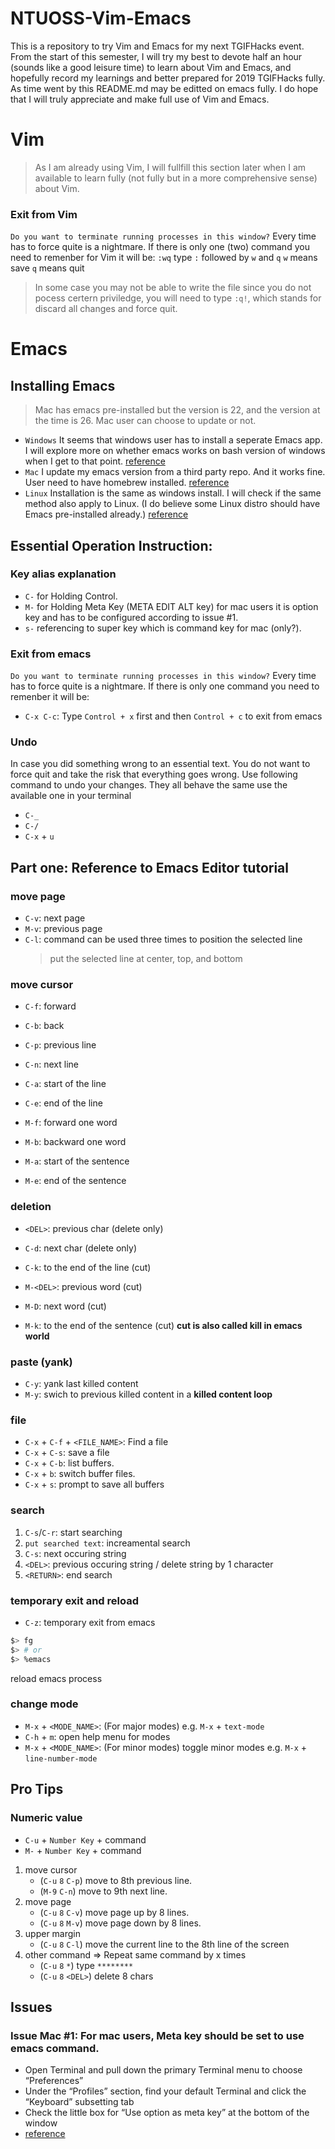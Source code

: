 # NTUOSS-Vim-Emacs

This is a repository to try Vim and Emacs for my next TGIFHacks event.
From the start of this semester, I will try my best to devote half an hour (sounds like a good leisure time) to learn about Vim and Emacs, and hopefully record my learnings and better prepared for 2019 TGIFHacks fully.
As time went by this README.md may be editted on emacs fully. I do hope that I will truly appreciate and make full use of Vim and Emacs.

# Vim

> As I am already using Vim, I will fullfill this section later when I am available to learn fully (not fully but in a more comprehensive sense) about Vim.

### Exit from Vim

`Do you want to terminate running processes in this window?`
Every time has to force quite is a nightmare.
If there is only one (two) command you need to remenber for Vim it will be:
`:wq` type `:` followed by `w` and `q`
`w` means save
`q` means quit

> In some case you may not be able to write the file since you do not pocess certern priviledge, you will need to type `:q!`, which stands for discard all changes and force quit.

# Emacs

## Installing Emacs

> Mac has emacs pre-installed but the version is 22, and the version at the time is 26. Mac user can choose to update or not.

- `Windows` It seems that windows user has to install a seperate Emacs app. I will explore more on whether emacs works on bash version of windows when I get to that point. [reference](http://gnu.c3sl.ufpr.br/ftp/emacs/)
- `Mac` I update my emacs version from a third party repo. And it works fine. User need to have homebrew installed. [reference](https://github.com/railwaycat/homebrew-emacsmacport)
- `Linux` Installation is the same as windows install. I will check if the same method also apply to Linux. (I do believe some Linux distro should have Emacs pre-installed already.) [reference](http://gnu.c3sl.ufpr.br/ftp/emacs/)

## Essential Operation Instruction:

### Key alias explanation

- `C-` for Holding Control.
- `M-` for Holding Meta Key (META EDIT ALT key) for mac users it is option key and has to be configured according to issue #1.
- `s-` referencing to super key which is command key for mac (only?).

### Exit from emacs

`Do you want to terminate running processes in this window?`
Every time has to force quite is a nightmare.
If there is only one command you need to remenber it will be:

- `C-x C-c`: Type `Control + x` first and then `Control + c` to exit from emacs

### Undo

In case you did something wrong to an essential text. You do not want to force quit and take the risk that everything goes wrong.
Use following command to undo your changes.
They all behave the same use the available one in your terminal

- `C-_`
- `C-/`
- `C-x` + `u`

## Part one: Reference to Emacs Editor tutorial

### move page

- `C-v`: next page
- `M-v`: previous page
- `C-l`: command can be used three times to position the selected line
  > put the selected line at center, top, and bottom

### move cursor

- `C-f`: forward
- `C-b`: back
- `C-p`: previous line
- `C-n`: next line
- `C-a`: start of the line
- `C-e`: end of the line

- `M-f`: forward one word
- `M-b`: backward one word
- `M-a`: start of the sentence
- `M-e`: end of the sentence

### deletion

- `<DEL>`: previous char (delete only)
- `C-d`: next char (delete only)
- `C-k`: to the end of the line (cut)

- `M-<DEL>`: previous word (cut)
- `M-D`: next word (cut)
- `M-k`: to the end of the sentence (cut)
  **cut is also called kill in emacs world**

### paste (yank)

- `C-y`: yank last killed content
- `M-y`: swich to previous killed content in a **killed content loop**

### file

- `C-x` + `C-f` + `<FILE_NAME>`: Find a file
- `C-x` + `C-s`: save a file
- `C-x` + `C-b`: list buffers.
- `C-x` + `b`: switch buffer files.
- `C-x` + `s`: prompt to save all buffers

### search

1. `C-s`/`C-r`: start searching
2. `put searched text`: increamental search
3. `C-s`: next occuring string
4. `<DEL>`: previous occuring string / delete string by 1 character
5. `<RETURN>`: end search

### temporary exit and reload

- `C-z`: temporary exit from emacs

```bash
$> fg
$> # or
$> %emacs
```

reload emacs process

### change mode

- `M-x` + `<MODE_NAME>`: (For major modes) e.g. `M-x` + `text-mode`
- `C-h` + `m`: open help menu for modes
- `M-x` + `<MODE_NAME>`: (For minor modes) toggle minor modes e.g. `M-x` + `line-number-mode`

## Pro Tips

### Numeric value

- `C-u` + `Number Key` + command
- `M-` + `Number Key` + command

1. move cursor
   - (`C-u` `8` `C-p`) move to 8th previous line. <Recommended>
   - (`M-9` `C-n`) move to 9th next line.
2. move page
   - (`C-u` `8` `C-v`) move page up by 8 lines.
   - (`C-u` `8` `M-v`) move page down by 8 lines.
3. upper margin
   - (`C-u` `8` `C-l`) move the current line to the 8th line of the screen
4. other command => Repeat same command by x times
   - (`C-u` `8` `*`) type `********`
   - (`C-u` `8` `<DEL>`) delete 8 chars

## Issues

### Issue **Mac** #1: For mac users, Meta key should be set to use emacs command.

- Open Terminal and pull down the primary Terminal menu to choose “Preferences”
- Under the “Profiles” section, find your default Terminal and click the “Keyboard” subsetting tab
- Check the little box for “Use option as meta key” at the bottom of the window
- [reference](http://osxdaily.com/2013/02/01/use-option-as-meta-key-in-mac-os-x-terminal/)

